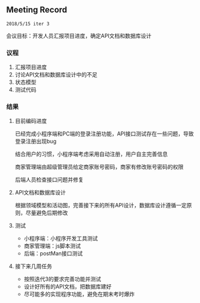 ## Meeting Record

`2018/5/15 iter 3`

会议目标：开发人员汇报项目进度，确定API文档和数据库设计

### 议程

1. 汇报项目进度
2. 讨论API文档和数据库设计中的不足
3. 状态模型
4. 测试代码

### 结果

1. 目前编码进度

   已经完成小程序端和PC端的登录注册功能，API接口测试存在一些问题，导致登录注册出现bug

   结合用户的习惯，小程序端考虑采用自动注册，用户自主完善信息

   商家管理端由超级管理员给定商家账号密码，商家有修改账号密码的权限

   后端人员检查接口问题并修复

2. API文档和数据库设计


   根据领域模型和活动图，完善接下来的所有API设计，数据库设计遵循一定原则，尽量避免后期修改

3. 测试

   * 小程序端：小程序开发工具测试
   * 商家管理端：js脚本测试
   * 后端：postMan接口测试

4. 接下来几周任务

   * 按照迭代3的要求完善功能并测试
   * 设计好所有的API文档，把数据库建好
   * 尽可能多的实现程序功能，避免在期末考时爆炸